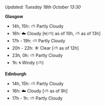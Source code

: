 *Updated: Tuesday 18th October 13:30*

**Glasgow**

* 14h, 15h: :partly_sunny: Partly Cloudy
* 16h: :cloud: Cloudy [:cyclone:(:partly_sunny:) as of 10h, :partly_sunny: as of 13h]
* 17h - 19h: :partly_sunny: Partly Cloudy
* 20h - 22h: :sunny: Clear [:partly_sunny: as of 12h]
* 23h, 0h: :partly_sunny: Partly Cloudy
* 1h: :cyclone: Windy (:partly_sunny:)

**Edinburgh**

* 14h, 15h: :partly_sunny: Partly Cloudy
* 16h: :cloud: Cloudy [:partly_sunny: as of 9h]
* 17h - 1h: :partly_sunny: Partly Cloudy
